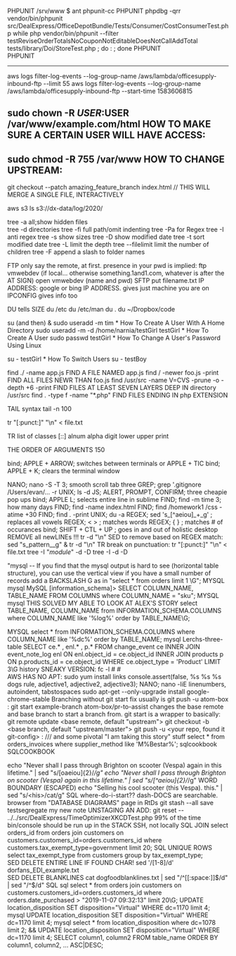 PHPUNIT /srv/www $ ant phpunit-cc
PHPUNIT phpdbg -qrr vendor/bin/phpunit src/DealExpress/OfficeDepotBundle/Tests/Consumer/CostConsumerTest.php 
while php vendor/bin/phpunit --filter testReviseOrderTotalsNoCouponNotEditableDoesNotCallAddTotal tests/library/Doi/StoreTest.php ; do : ; done
PHPUNIT  
PHPUNIT 

-----------------------
aws logs filter-log-events   --log-group-name /aws/lambda/officesupply-inbound-ftp  --limit 55
aws logs filter-log-events   --log-group-name /aws/lambda/officesupply-inbound-ftp  --start-time 1583606815

sudo chown -R $USER:$USER /var/www/example.com/html  HOW TO MAKE SURE A CERTAIN USER WILL HAVE ACCESS:
--------------------

sudo chmod -R 755 /var/www   HOW TO CHANGE UPSTREAM:
-------------------




git checkout --patch amazing_feature_branch index.html // THIS WILL MERGE A SINGLE FILE, INTERACTIVELY


aws s3 ls s3://dx-data/log/2020/


tree -a all;show hidden files  
tree  -d directories
tree  -fi full path/omit indenting
tree  -Pa for Regex
tree  -I anti regex
tree  -s show sizes
tree  -D show modified date
tree  -t sort modified date
tree  -L limit the depth
tree --filelimit limit the number of children
tree -F  append a slash to folder names 


FTP  only say the remote, at first.  presence in your pwd is implied:
ftp vmwebdev (if local... otherwise something.1and1.com, whatever is after the AT SIGN)
open vmwebdev  (name and pwd)
SFTP  put filename.txt
IP ADDRESS:  google or bing IP ADDRESS.  gives just machine you are on
IPCONFIG gives info too

DU tells SIZE
du /etc
du /etc/man
du .
du ~/Dropbox/code




su (and then) & sudo useradd -m tim   * How To Create A User With A Home Directory 
sudo useradd -m -d /home/narnia/testGirl  testGirl    * How To Create A User 
sudo passwd testGirl  * How To Change A User's Password Using Linux 

su - testGirl  * How To Switch Users
su - testBoy 


find  ./  -name app.js   FIND A FILE NAMED app.js
find  /  -newer foo.js -print   FIND ALL FILES NEWR THAN foo.js
find /usr/src -name V=CVS  -prune  -o -depth +6 -print  FIND FILES AT LEAST SEVEN LAYERS DEEP IN directory /usr/src
find . -type f -name "*.php"   FIND FILES ENDING IN php EXTENSION

TAIL syntax
tail -n 100


tr "[:punct:]"  "\n"  <  file.txt

TR list of classes [::] alnum  alpha  digit  lower   upper   print   

THE ORDER OF ARGUMENTS 150  

bind; APPLE + ARROW; switches between terminals or APPLE + TIC
bind; APPLE + K;     clears the terminal window

NANO; nano -S -T 3; smooth scroll tab three
GREP; grep '.gitignore /Users/evan/... -r
UNIX; ls -d
JS; ALERT, PROMPT, CONFIRM; three cheapie pop ups
bind; APPLE L; selects entire line in sublime
FIND; find -m time 3; how many days
FIND; find -name index.html
FIND; find /homework1 /css -atime +30
FIND; find  .  -print
UNIX;  du -a
REGEX;  sed 's_[^aeiou]_+_g'  ; replaces all vowels
REGEX;  \<  \> ;  matches words
REGEX;  \{  \}  ; matches # of occurances
bind;  SHIFT + CTL + UP ; goes in and out of holistic desktop
REMOVE all newLINEs !!! tr -d "\n"
SED to remove based on REGEX match: sed "s_pattern__g" & tr -d "\n"
TR break on punctuation:   tr "[:punct:]"  "\n" < file.txt
tree -I "*module*" -d -D
tree -I  -d -D

"mysql  -- If you find that the mysql output is hard to see (horizontal table structure), you can use the vertical view if you have a small number of records add a BACKSLASH G as in   "select * from orders limit 1 \G"; MYSQL
mysql        MySQL [information_schema]> SELECT COLUMN_NAME, TABLE_NAME  FROM COLUMNS where COLUMN_NAME = "sku";
MYSQL mysql  THIS SOLVED MY ABLE TO LOOK AT ALEX'S STORY   select TABLE_NAME, COLUMN_NAME from INFORMATION_SCHEMA.COLUMNS     where COLUMN_NAME like '%log%'   order by TABLE_NAME\G;


MYSQL select * from INFORMATION_SCHEMA.COLUMNS     where COLUMN_NAME like '%dc%'   order by TABLE_NAME;
mysql Lerchs-three-table SELECT ce.*  , enl.* , p.* FROM change_event ce INNER JOIN event_note_log enl ON enl.object_id = ce.object_id INNER JOIN products p  ON p.products_id = ce.object_id WHERE ce.object_type = 'Product' LIMIT 3\G
history SNEAKY VERSION: fc -l  #   #   
 AWS HAS NO APT:      sudo yum install links 
console.assert(false, %s %s %s dogs rule, adjective1, adjective2, adjective3);
NANO; nano -liE  linenumbers, autoindent, tabstospaces
sudo apt-get --only-upgrade install google-chrome-stable
Branching without git start fix usually is git push -u atom-box <branchname>:<branchname> 
git start example-branch atom-box/pr-to-assist changes the base remote and base branch to start a branch from.
git start <branch> is a wrapper to basically:    git remote update <base remote, default "upstream">           git checkout -b <branch> <base branch, default "upstream/master">               git push -u <your repo, found it git-config> <branch>:<branch>            /// and some pivotal "I am taking this story" stuff
select * from orders_invoices where supplier_method like 'M%Bestar%'; sqlcookbook SQLCOOKBOOK

echo "Never shall I pass through Brighton on scooter (Vespa) again in this lifetime." | sed "s/[oaeiou]\{2\}/*/g"
echo "Never shall I pass through Brighton on scooter (Vespa) again in this lifetime." | sed "s/[^aeiou]\{2\}/*/g"
WORD BOUNDARY (ESCAPED)  echo "Selling his cool scooter (this Vespa). this." | sed "s/\<his\>/cat/g"
SQL where-do-i-start??    dash-DOCS are searchable.   browser from "DATABASE DIAGRAMS" page in RtDs
git stash --all save testsegregate
my new note
UNSTAGING AN ADD: git reset -- ../../src/DealExpress/TimeOptimizerXKCDTest.php
99\% of the time bin/console should be run up in the STACK SSH, not locally
SQL JOIN     select orders_id from orders join customers on customers.customers_id=orders.customers_id  where customers.tax_exempt_type=government  limit 20;
SQL UNIQUE ROWS  select tax_exempt_type  from customers group by tax_exempt_type;    
SED DELETE ENTIRE LINE IF FOUND CHAR!  sed '/[1-8]/d' dorfans_EDI_example.txt  
SED DELETE BLANKLINES    cat   dogfoodblanklines.txt  | sed "/^[[:space:]]$/d" | sed "/^$/d" 
SQL sql      select * from orders join customers on customers.customers_id=orders.customers_id where orders.date_purchased > "2019-11-07 09:32:13"  limit 20\G;
UPDATE location_disposition SET disposition="Virtual" WHERE dc=1170 limit 4;
mysql      UPDATE location_disposition SET disposition="Virtual" WHERE dc=1170 limit 4;
mysql  select * from location_disposition where dc=1078  limit 2;    &&    UPDATE location_disposition SET disposition="Virtual" WHERE dc=1170 limit 4;
SELECT column1, column2 FROM table_name ORDER BY column1, column2, ... ASC|DESC; 
